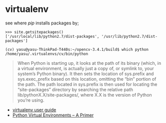 # virtualenv
see where *pip* installs packages by;
```
>>> site.getsitepackages()
['/usr/local/lib/python2.7/dist-packages', '/usr/lib/python2.7/dist-packages']
```
```
(cv) yasu@yasu-ThinkPad-T440s:~/opencv-3.4.1/build$ which python
/home/yasu/.virtualenvs/cv/bin/python
```

>When Python is starting up, it looks at the path of its binary (which, in a virtual environment, is actually just a copy of, or symlink to, your system’s Python binary). It then sets the location of sys.prefix and sys.exec_prefix based on this location, omitting the “bin” portion of the path.
The path located in sys.prefix is then used for locating the “site-packages” directory by searching the relative path lib/pythonX.X/site-packages/, where X.X is the version of Python you’re using.


* [virtualenv user guide](https://virtualenv.pypa.io/en/stable/userguide/)
* [Python Virtual Environments – A Primer](https://realpython.com/python-virtual-environments-a-primer/)
